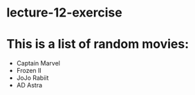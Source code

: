 # lecture-12-exercise

# This is a list of random movies:

 - Captain Marvel
 - Frozen II
 - JoJo Rabiit
 - AD Astra
 
